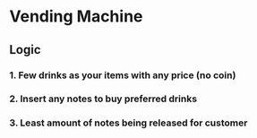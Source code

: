 # Vending Machine

## Logic
### 1. Few drinks as your items with any price (no coin)
### 2. Insert any notes to buy preferred drinks
### 3. Least amount of notes being released for customer
